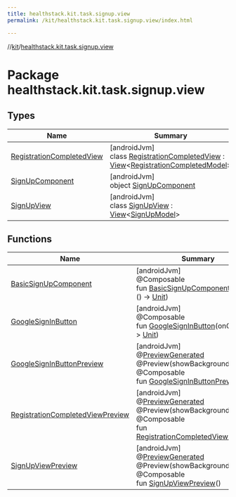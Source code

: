 ```yaml
---
title: healthstack.kit.task.signup.view
permalink: /kit/healthstack.kit.task.signup.view/index.html

---
```

//[kit](/kit.html)/[healthstack.kit.task.signup.view](index.html)



# Package healthstack.kit.task.signup.view



## Types


| Name | Summary |
|---|---|
| [RegistrationCompletedView](-registration-completed-view/index.html) | [androidJvm]<br>class [RegistrationCompletedView](-registration-completed-view/index.html) : [View](../healthstack.kit.task.base/-view/index.html)&lt;[RegistrationCompletedModel](../healthstack.kit.task.signup.model/-registration-completed-model/index.html)&gt; |
| [SignUpComponent](-sign-up-component/index.html) | [androidJvm]<br>object [SignUpComponent](-sign-up-component/index.html) |
| [SignUpView](-sign-up-view/index.html) | [androidJvm]<br>class [SignUpView](-sign-up-view/index.html) : [View](../healthstack.kit.task.base/-view/index.html)&lt;[SignUpModel](../healthstack.kit.task.signup.model/-sign-up-model/index.html)&gt; |


## Functions


| Name | Summary |
|---|---|
| [BasicSignUpComponent](-basic-sign-up-component.html) | [androidJvm]<br>@Composable<br>fun [BasicSignUpComponent](-basic-sign-up-component.html)(onClick: () -&gt; [Unit](https://kotlinlang.org/api/latest/jvm/stdlib/kotlin/-unit/index.html)) |
| [GoogleSignInButton](-google-sign-in-button.html) | [androidJvm]<br>@Composable<br>fun [GoogleSignInButton](-google-sign-in-button.html)(onClick: () -&gt; [Unit](https://kotlinlang.org/api/latest/jvm/stdlib/kotlin/-unit/index.html)) |
| [GoogleSignInButtonPreview](-google-sign-in-button-preview.html) | [androidJvm]<br>@[PreviewGenerated](../healthstack.kit.annotation/-preview-generated/index.html)<br>@Preview(showBackground = true)<br>@Composable<br>fun [GoogleSignInButtonPreview](-google-sign-in-button-preview.html)() |
| [RegistrationCompletedViewPreview](-registration-completed-view-preview.html) | [androidJvm]<br>@[PreviewGenerated](../healthstack.kit.annotation/-preview-generated/index.html)<br>@Preview(showBackground = true)<br>@Composable<br>fun [RegistrationCompletedViewPreview](-registration-completed-view-preview.html)() |
| [SignUpViewPreview](-sign-up-view-preview.html) | [androidJvm]<br>@[PreviewGenerated](../healthstack.kit.annotation/-preview-generated/index.html)<br>@Preview(showBackground = true)<br>@Composable<br>fun [SignUpViewPreview](-sign-up-view-preview.html)() |

